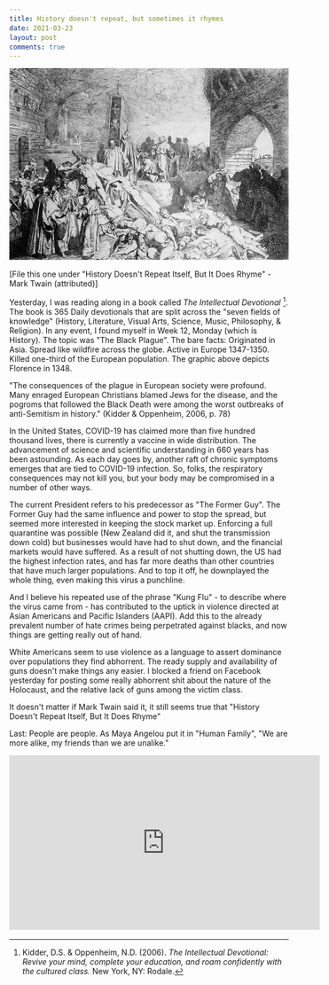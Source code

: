 ```yaml
---
title: History doesn't repeat, but sometimes it rhymes
date: 2021-03-23
layout: post
comments: true
---
```


<img src="/images/1348-plague-florence.jpg">


[File this one under "History Doesn't Repeat Itself, But It Does Rhyme" - Mark Twain (attributed)]

Yesterday, I was reading along in a book called *The Intellectual Devotional* [^1]. The book is 365 Daily devotionals that are split across the "seven fields of knowledge" (History, Literature, Visual Arts, Science, Music, Philosophy, & Religion). In any event, I found myself in Week 12, Monday (which is History). The topic was "The Black Plague". The bare facts: Originated in Asia. Spread like wildfire across the globe. Active in Europe 1347-1350. Killed one-third of the European population. The graphic above depicts Florence in 1348.

[^1]: Kidder, D.S. & Oppenheim, N.D. (2006). *The Intellectual Devotional: Revive your mind, complete your education, and roam confidently with the cultured class.* New York, NY: Rodale.

"The consequences of the plague in European society were profound. Many enraged European Christians blamed Jews for the disease, and the pogroms that followed the Black Death were among the worst outbreaks of anti-Semitism in history." (Kidder & Oppenheim, 2006, p. 78)

In the United States, COVID-19 has claimed more than five hundred thousand lives, there is currently a vaccine in wide distribution. The advancement of science and scientific understanding in 660 years has been astounding. As each day goes by, another raft of chronic symptoms emerges that are tied to COVID-19 infection. So, folks, the respiratory consequences may not kill you, but your body may be compromised in a number of other ways.

The current President refers to his predecessor as "The Former Guy". The Former Guy had the same influence and power to stop the spread, but seemed more interested in keeping the stock market up. Enforcing a full quarantine was possible (New Zealand did it, and shut the transmission down cold) but businesses would have had to shut down, and the financial markets would have suffered. As a result of not shutting down, the US had the highest infection rates, and has far more deaths than other countries that have much larger populations. And to top it off, he downplayed the whole thing, even making this virus a punchline.

And I believe his repeated use of the phrase "Kung Flu" - to describe where the virus came from - has contributed to the uptick in violence directed at Asian Americans and Pacific Islanders (AAPI). Add this to the already prevalent number of hate crimes being perpetrated against blacks, and now things are getting really out of hand.

White Americans seem to use violence as a language to assert dominance over populations they find abhorrent. The ready supply and availability of guns doesn't make things any easier. I blocked a friend on Facebook yesterday for posting some really abhorrent shit about the nature of the Holocaust, and the relative lack of guns among the victim class.

It doesn't matter if Mark Twain said it, it still seems true that "History Doesn't Repeat Itself, But It Does Rhyme"

Last: People are people. As Maya Angelou put it in "Human Family", "We are more alike, my friends than we are unalike."
<iframe width="560" height="315" src="https://www.youtube.com/embed/5F_aHt34a-g" title="YouTube video player" frameborder="0" allow="accelerometer; autoplay; clipboard-write; encrypted-media; gyroscope; picture-in-picture" allowfullscreen></iframe>
